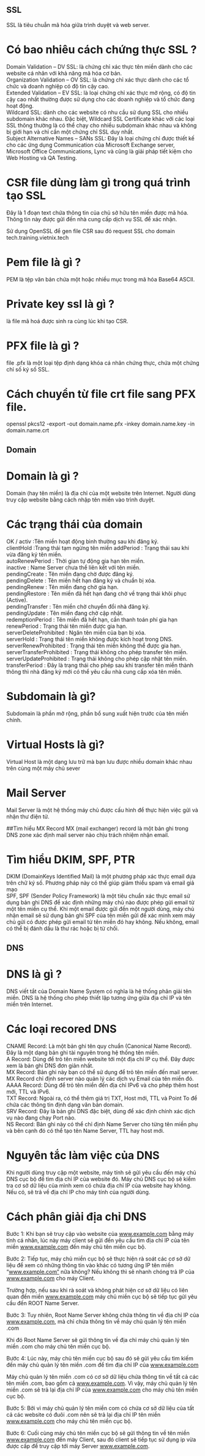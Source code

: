 ## SSL

SSL là tiêu chuẫn mã hóa giữa trình duyệt và web server. 

# Có bao nhiêu cách chứng thực SSL ?
Domain Validation – DV SSL: là chứng chỉ xác thực tên miền dành cho các website cá nhân với khả năng mã hóa cơ bản.  
Organization Validation – OV SSL: là chứng chỉ xác thực dành cho các tổ chức và doanh nghiệp có độ tin cậy cao.  
Extended Validation – EV SSL: là loại chứng chỉ xác thực mở rộng, có độ tin cậy cao nhất thường được sử dụng cho các doanh nghiệp và tổ chức đang hoạt động.  
Wildcard SSL: dành cho các website có nhu cầu sử dụng SSL cho nhiều subdomain khác nhau. Đặc biệt, Wildcard SSL Certificate khác với các loại SSL thông thường là có thể chạy cho nhiều subdomain khác nhau và không bị giới hạn và chỉ cần một chứng chỉ SSL duy nhất.  
Subject Alternative Names – SANs SSL: Đây là loại chứng chỉ được thiết kế cho các ứng dụng Communication của Microsoft Exchange server, Microsoft Office Communications, Lync và cũng là giải pháp tiết kiệm cho Web Hosting và QA Testing.  


# CSR file dùng làm gì trong quá trình tạo SSL
Đây là 1 đoạn text chứa thông tin của chủ sở hữu tên miền được mã hóa. Thông tin này được gửi đến nhà cung cấp dịch vụ SSL để xác nhận.  

Sử dụng OpenSSL để gen file CSR sau đó request SSL cho domain tech.training.vietnix.tech  

# Pem file là gì ?
PEM là tệp văn bản chứa một hoặc nhiều mục trong mã hóa Base64 ASCII.  

# Private key ssl là gì ?
là file mã hoá được sinh ra cùng lúc khi tạo CSR.  

# PFX file là gì ? 
file .pfx là một loại tệp định dạng khóa cá nhân chứng thực, chứa một chứng chỉ số ký số SSL.  

# Cách chuyển từ file crt file sang PFX file.
openssl pkcs12 -export -out domain.name.pfx -inkey domain.name.key -in domain.name.crt  

## Domain
# Domain là gì ?
Domain (hay tên miền) là địa chỉ của một website trên Internet. Người dùng truy cập website bằng cách nhập tên miền vào trình duyệt.  

# Các trạng thái của domain
OK / activ :Tên miền hoạt động bình thường sau khi đăng ký.  
clientHold	:Trạng thái tạm ngừng tên miền 
addPeriod			         :         Trạng thái sau khi vừa đăng ký tên miền.  
autoRenewPeriod         :         Thời gian tự động gia hạn tên miền.  
inactive	 		           :      Name Server chưa thể liên kết với tên miền.  
pendingCreate			       :  Tên miền đang chờ được đăng ký.  
pendingDelete			       : Tên miền hết hạn đăng ký và chuẩn bị xóa.  
pendingRenew			       :   Tên miền đang chờ gia hạn.  
pendingRestore	       : Tên miền đã hết hạn đang chờ về trạng thái khôi phục (Active).  
pendingTransfer		    : Tên miền chờ chuyển đổi nhà đăng ký.  
pendingUpdate			     :   Tên miền đang chờ cập nhật.  
redemptionPeriod       : Tên miền đã hết hạn, cần thanh toán phí gia hạn  
renewPeriod		          :  Trạng thái tên miền được gia hạn.  
serverDeleteProhibited	 :	Ngăn tên miền của bạn bị xóa.  
serverHold			          :    Trạng thái tên miền không được kích hoạt trong DNS.  
serverRenewProhibited   : Trạng thái tên miền không thể được gia hạn.  
serverTransferProhibited :	Trạng thái không cho phép transfer tên miền.  
serverUpdateProhibited	 : Trạng thái không cho phép cập nhật tên miền.  
transferPeriod			     : Đây là trạng thái cho phép sau khi transfer tên miền thành thông thì nhà đăng ký mới có thể yêu cầu nhà cung cấp xóa tên miền.  

# Subdomain là gì?
Subdomain là phần mở rộng, phần bổ sung xuất hiện trước của tên miền chính.  

# Virtual Hosts là gì?
Virtual Host là một dạng lưu trữ mà bạn lưu được nhiều domain khác nhau trên cùng một máy chủ sever  

# Mail Server
Mail Server là một hệ thống máy chủ được cấu hình để thực hiện việc gửi và nhận thư điện tử.  

##Tìm hiểu MX Record
MX (mail exchanger) record là một bản ghi trong DNS zone xác định mail server nào chịu trách nhiệm nhận email.  

# Tìm hiểu DKIM, SPF, PTR
DKIM (DomainKeys Identified Mail) là một phương pháp xác thực email dựa trên chữ ký số. Phương pháp này có thể giúp giảm thiểu spam và email giả mạo  
SPF, SPF (Sender Policy Framework) là một tiêu chuẩn xác thực email sử dụng bản ghi DNS để xác định những máy chủ nào được phép gửi email từ một tên miền cụ thể. Khi một email được gửi đến một người dùng, máy chủ nhận email sẽ sử dụng bản ghi SPF của tên miền gửi để xác minh xem máy chủ gửi có được phép gửi email từ tên miền đó hay không. Nếu không, email có thể bị đánh dấu là thư rác hoặc bị từ chối.  

## DNS

# DNS là gì ?
DNS viết tắt của Domain Name System có nghĩa là hệ thống phân giải tên miền. DNS là hệ thống cho phép thiết lập tương ứng giữa địa chỉ IP và tên miền trên Internet.  

# Các loại recored DNS
CNAME Record: 	Là một bản ghi tên quy chuẩn (Canonical Name Record). Đây là một dạng bản ghi tài nguyên trong hệ thống tên miền.  
A Record: 	Dùng để trỏ tên miền website tới một địa chỉ IP cụ thể. Đây được xem là bản ghi DNS đơn giản nhất.  
MX Record: 	Bản ghi này bạn có thể sử dụng để trỏ tên miền đến mail server. MX Record chỉ định server nào quản lý các dịch vụ Email của tên miền đó.  
AAAA Record: 	Dùng để trỏ tên miền đến địa chỉ IPv6 và cho phép thêm host mới, TTL và IPv6.  
TXT Record: 	Ngoài ra, có thể thêm giá trị TXT, Host mới, TTL và Point To để chứa các thông tin định dạng văn bản domain.  
SRV Record: 	Đây là bản ghi DNS đặc biệt, dùng để xác định chính xác dịch vụ nào đang chạy Port nào.   
NS Record: 	Bản ghi này có thể chỉ định Name Server cho từng tên miền phụ và bên cạnh đó có thể tạo tên Name Server, TTL hay host mới.  

# Nguyên tắc làm việc của DNS
Khi người dùng truy cập một website, máy tính sẽ gửi yêu cầu đến máy chủ DNS cục bộ để tìm địa chỉ IP của website đó. Máy chủ DNS cục bộ sẽ kiểm tra cơ sở dữ liệu của mình xem có chứa địa chỉ IP của website hay không. Nếu có, sẽ trả về địa chỉ IP cho máy tính của người dùng.  

# Cách phân giải địa chỉ DNS
Bước 1: Khi bạn sẽ truy cập vào website của www.example.com bằng máy tính cá nhân, lúc này máy client sẽ gửi đến yêu cầu tìm địa chỉ IP của tên miền www.example.com đến máy chủ tên miền cục bộ.   

Bước 2: Tiếp tục, máy chủ miền cục bộ sẽ thực hiện rà soát các cơ sở dữ liệu để xem có những thông tin vào khác có tương ứng IP  tên miền “www.example.com” nữa không? Nếu không thì sẽ nhanh chóng trả IP của www.example.com cho máy Client.   

Trường hợp, nếu sau khi rà soát và không phát hiện cơ sở dữ liệu có liên quan đến miền www.example.com máy chủ miền cục bộ sẽ tiếp tục gửi yêu cầu đến ROOT Name Server.   

Bước 3: Tuy nhiên, Root Name Server không chứa thông tin về địa chỉ IP của www.example.com, mà chỉ chứa thông tin về máy chủ quản lý tên miền .com  

Khi đó Root Name Server sẽ gửi thông tin về địa chỉ máy chủ quản lý tên miền .com cho máy chủ tên miền cục bộ.  

Bước 4: Lúc này, máy chủ tên miền cục bộ sau đó sẽ gửi yêu cầu tìm kiếm đến máy chủ quản lý tên miền .com để tìm địa chỉ IP của www.example.com  

Máy chủ quản lý tên miền .com có cơ sở dữ liệu chứa thông tin về tất cả các tên miền .com, bao gồm cả www.example.com. Vì vậy, máy chủ quản lý tên miền .com sẽ trả lại địa chỉ IP của www.example.com cho máy chủ tên miền cục bộ.  

Bước 5: Bởi vì máy chủ quản lý tên miền com có chứa cơ sở dữ liệu của tất cả các website có đuôi .com  nên sẽ trả lại địa chỉ IP tên miền www.example.com cho máy chủ tên miền cục bộ.   

Bước 6: Cuối cùng máy chủ tên miền cục bộ sẽ gửi thông tin về tên miền www.example.com đến máy Client, sau đó client sẽ tiếp tục sử dụng ip vừa được cấp để truy cập tới máy  Server www.example.com. 
